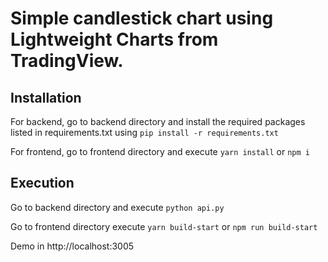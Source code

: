 # Simple candlestick chart using Lightweight Charts from TradingView.

## Installation
For backend, go to backend directory and install the required packages listed in requirements.txt using `pip install -r requirements.txt`

For frontend, go to frontend directory and execute `yarn install` or `npm i`

## Execution
Go to backend directory and execute `python api.py`

Go to frontend directory execute `yarn build-start` or `npm run build-start`

Demo in http://localhost:3005
